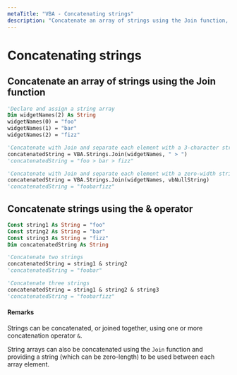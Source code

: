 ```yaml
---
metaTitle: "VBA - Concatenating strings"
description: "Concatenate an array of strings using the Join function, Concatenate strings using the & operator"
---
```


# Concatenating strings



## Concatenate an array of strings using the Join function


```vb
'Declare and assign a string array
Dim widgetNames(2) As String
widgetNames(0) = "foo"
widgetNames(1) = "bar"
widgetNames(2) = "fizz"

'Concatenate with Join and separate each element with a 3-character string
concatenatedString = VBA.Strings.Join(widgetNames, " > ")
'concatenatedString = "foo > bar > fizz"

'Concatenate with Join and separate each element with a zero-width string
concatenatedString = VBA.Strings.Join(widgetNames, vbNullString)
'concatenatedString = "foobarfizz"

```



## Concatenate strings using the & operator


```vb
Const string1 As String = "foo"
Const string2 As String = "bar"
Const string3 As String = "fizz"
Dim concatenatedString As String

'Concatenate two strings
concatenatedString = string1 & string2
'concatenatedString = "foobar"

'Concatenate three strings
concatenatedString = string1 & string2 & string3
'concatenatedString = "foobarfizz"

```



#### Remarks


Strings can be concatenated, or joined together, using one or more concatenation operator `&`.

String arrays can also be concatenated using the `Join` function and providing a string (which can be zero-length) to be used between each array element.

